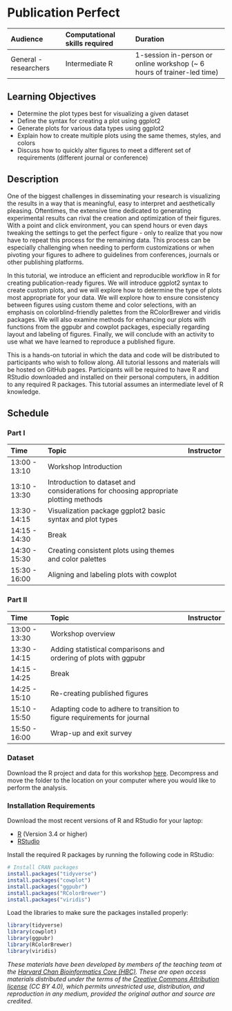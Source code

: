 # Publication Perfect

| Audience | Computational skills required | Duration |
:----------|:-------------|:----------|
| General - researchers | Intermediate R | 1-session in-person or online workshop (~ 6 hours of trainer-led time)|

## Learning Objectives

* Determine the plot types best for visualizing a given dataset
* Define the syntax for creating a plot using ggplot2
* Generate plots for various data types using ggplot2
* Explain how to create multiple plots using the same themes, styles, and colors
* Discuss how to quickly alter figures to meet a different set of requirements (different journal or conference)

## Description

One of the biggest challenges in disseminating your research is visualizing the results in a way that is meaningful, easy to interpret and aesthetically pleasing. Oftentimes, the extensive time dedicated to generating experimental results can rival the creation and optimization of their figures. With a point and click environment, you can spend hours or even days tweaking the settings to get the perfect figure - only to realize that you now have to repeat this process for the remaining data. This process can be especially challenging when needing to perform customizations or when pivoting your figures to adhere to guidelines from conferences, journals or other publishing platforms.

In this tutorial, we introduce an efficient and reproducible workflow in R for creating publication-ready figures. We will introduce ggplot2 syntax to create custom plots, and we will explore how to determine the type of plots most appropriate for your data. We will explore how to ensure consistency between figures using custom theme and color selections, with an emphasis on colorblind-friendly palettes from the RColorBrewer and viridis packages. We will also examine methods for enhancing our plots with functions from the ggpubr and cowplot packages, especially regarding layout and labeling of figures. Finally, we will conclude with an activity to use what we have learned to reproduce a published figure.

This is a hands-on tutorial in which the data and code will be distributed to participants who wish to follow along. All tutorial lessons and materials will be hosted on GitHub pages. Participants will be required to have R and RStudio downloaded and installed on their personal computers, in addition to any required R packages. This tutorial assumes an intermediate level of R knowledge.

## Schedule

### Part I

| Time | Topic | Instructor |
:-----------------------|:-------------|:----------|
| 13:00 - 13:10	| Workshop Introduction | 
| 13:10 - 13:30	| Introduction to dataset and considerations for choosing appropriate plotting methods 
| 13:30 - 14:15 | Visualization package ggplot2 basic syntax and plot types
| 14:15 - 14:30	| Break
| 14:30 - 15:30	| Creating consistent plots using themes and color palettes
| 15:30 - 16:00	| Aligning and labeling plots with cowplot

### Part II

| Time | Topic | Instructor |
:-----------------------|:-------------|:----------|
| 13:00 - 13:30	| Workshop overview
| 13:30 - 14:15	| Adding statistical comparisons and ordering of plots with ggpubr
| 14:15 - 14:25	| Break
| 14:25 - 15:10	| Re-creating published figures
| 15:10 - 15:50	| Adapting code to adhere to transition to figure requirements for journal
| 15:50 - 16:00	| Wrap-up and exit survey 

### Dataset

Download the R project and data for this workshop [here](https://github.com/hbctraining/Training-modules/blob/master/data/tidyverse.zip?raw=true). Decompress and move the folder to the location on your computer where you would like to perform the analysis.

### Installation Requirements

Download the most recent versions of R and RStudio for your laptop:

 - [R](http://lib.stat.cmu.edu/R/CRAN/) (Version 3.4 or higher)
 - [RStudio](https://www.rstudio.com/products/rstudio/download/#download)
 
Install the required R packages by running the following code in RStudio:

```r
# Install CRAN packages
install.packages("tidyverse")
install.packages("cowplot")
install.packages("ggpubr")
install.packages("RColorBrewer")
install.packages("viridis")
```

Load the libraries to make sure the packages installed properly:

```r
library(tidyverse)
library(cowplot)
library(ggpubr)
library(RColorBrewer)
library(viridis)
```

*These materials have been developed by members of the teaching team at the [Harvard Chan Bioinformatics Core (HBC)](http://bioinformatics.sph.harvard.edu/). These are open access materials distributed under the terms of the [Creative Commons Attribution license](https://creativecommons.org/licenses/by/4.0/) (CC BY 4.0), which permits unrestricted use, distribution, and reproduction in any medium, provided the original author and source are credited.*
